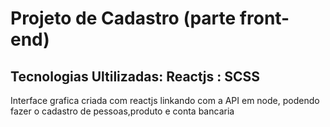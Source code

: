 # Projeto de Cadastro (parte front-end)

## Tecnologias Ultilizadas: Reactjs : SCSS

Interface grafica criada com reactjs linkando com a API em node, podendo fazer o cadastro de pessoas,produto e conta bancaria
